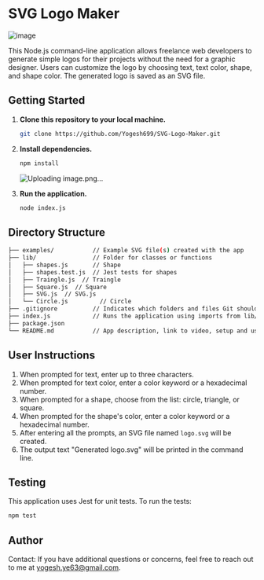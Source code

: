 # SVG Logo Maker

![image](https://github.com/Yogesh699/SVG-Logo-Maker/assets/143371945/14c27d21-bc45-47be-869b-27bf20ba1a22)

This Node.js command-line application allows freelance web developers to generate simple logos for their projects without the need for a graphic designer. Users can customize the logo by choosing text, text color, shape, and shape color. The generated logo is saved as an SVG file.


## Getting Started

1. **Clone this repository to your local machine.**

    ```bash
    git clone https://github.com/Yogesh699/SVG-Logo-Maker.git
    ```

2. **Install dependencies.**

    ```bash
    npm install
    ```
    ![Uploading image.png…]()


3. **Run the application.**

    ```bash
    node index.js
    ```

## Directory Structure

```bash
├── examples/           // Example SVG file(s) created with the app
├── lib/                // Folder for classes or functions
│   ├── shapes.js       // Shape
│   ├── shapes.test.js  // Jest tests for shapes
│   ├── Traingle.js  // Traingle
│   ├── Square.js  // Square
│   ├── SVG.js  // SVG.js
│   └── Circle.js         // Circle
├── .gitignore          // Indicates which folders and files Git should ignore
├── index.js            // Runs the application using imports from lib/
├── package.json
└── README.md           // App description, link to video, setup and usage instructions
```


## User Instructions

1. When prompted for text, enter up to three characters.
2. When prompted for text color, enter a color keyword or a hexadecimal number.
3. When prompted for a shape, choose from the list: circle, triangle, or square.
4. When prompted for the shape's color, enter a color keyword or a hexadecimal number.
5. After entering all the prompts, an SVG file named `logo.svg` will be created.
6. The output text "Generated logo.svg" will be printed in the command line.

## Testing

This application uses Jest for unit tests. To run the tests:

```bash
npm test
```
## Author
Contact: If you have additional questions or concerns, feel free to reach out to me at yogesh.ye63@gmail.com.
